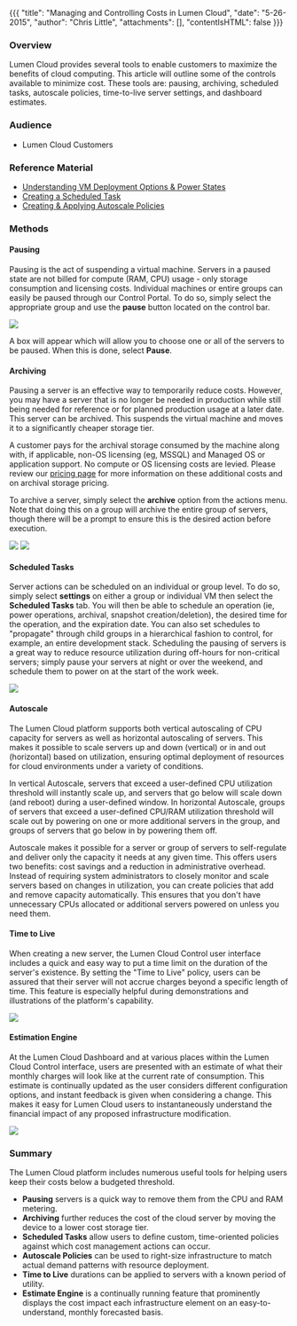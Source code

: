 {{{
  "title": "Managing and Controlling Costs in Lumen Cloud",
  "date": "5-26-2015",
  "author": "Chris Little",
  "attachments": [],
  "contentIsHTML": false
}}}

### Overview

Lumen Cloud provides several tools to enable customers to maximize the benefits of cloud computing. This article will outline some of the controls available to minimize cost. These tools are: pausing, archiving, scheduled tasks, autoscale policies, time-to-live server settings, and dashboard estimates.

### Audience

- Lumen Cloud Customers

### Reference Material

- [Understanding VM Deployment Options & Power States][1]
- [Creating a Scheduled Task][2]
- [Creating & Applying Autoscale Policies][3]

### Methods

#### Pausing

Pausing is the act of suspending a virtual machine. Servers in a paused state are not billed for compute (RAM, CPU) usage - only storage consumption and licensing costs. Individual machines or entire groups can easily be paused through our Control
Portal. To do so, simply select the appropriate group and use the **pause** button located on the control bar.

![](../images/pausing.png)

A box will appear which will allow you to choose one or all of the servers to be paused. When this is done, select **Pause**.

#### Archiving

Pausing a server is an effective way to temporarily reduce costs. However, you may have a server that is no longer be needed in production while still being needed for reference or for planned production usage at a later date. This server can be archived. This suspends the virtual machine and moves it to a significantly cheaper storage tier.

A customer pays for the archival storage consumed by the machine along with, if applicable, non-OS licensing (eg, MSSQL) and Managed OS or application support. No compute or OS licensing costs are levied. Please review our [pricing page][4] for more information on these additional costs and on archival storage pricing.

To archive a server, simply select the **archive** option from the actions menu. Note that doing this on a group will archive the entire group of servers, though there will be a prompt to ensure this is the desired action before execution.

![](../images/archiving_1.png)
![](../images/archiving_2.png)

#### Scheduled Tasks

Server actions can be scheduled on an individual or group level. To do so, simply select **settings** on either a group or individual VM then select the **Scheduled Tasks** tab. You will then be able to schedule an operation (ie, power operations, archival, snapshot creation/deletion), the desired time for the operation, and the expiration date. You can also set schedules to "propagate" through child groups in a hierarchical fashion to control, for example, an entire development stack. Scheduling the pausing of servers is a great way to reduce resource utilization during off-hours for non-critical servers; simply pause your servers at night or over the weekend, and schedule them to power on at the start of the work week.

![](../images/scheduled_tasks.png)

#### Autoscale

The Lumen Cloud platform supports both vertical autoscaling of CPU capacity for servers as well as horizontal autoscaling of servers. This makes it possible to scale servers up and down (vertical) or in and out (horizontal) based on utilization, ensuring optimal deployment of resources for cloud environments under a variety of conditions.

In vertical Autoscale, servers that exceed a user-defined CPU utilization threshold will instantly scale up, and servers that go below will scale down (and reboot) during a user-defined window. In horizontal Autoscale, groups of servers that exceed a user-defined CPU/RAM utilization threshold will scale out by powering on one or more additional servers in the group, and groups of servers that go below in by powering them off.

Autoscale makes it possible for a server or group of servers to self-regulate and deliver only the capacity it needs at any given time. This offers users two benefits: cost savings and a reduction in administrative overhead. Instead of requiring system administrators to closely monitor and scale servers based on changes in utilization, you can create policies that add and remove capacity automatically. This ensures that you don't have unnecessary CPUs allocated or additional servers powered on unless you need them.

#### Time to Live

When creating a new server, the Lumen Cloud Control user interface includes a quick and easy way to put a time limit on the duration of the server's existence. By setting the "Time to Live" policy, users can be assured that their server will not accrue charges beyond a specific length of time. This feature is especially helpful during demonstrations and illustrations of the platform's capability.

![](../images/time_to_live.png)

#### Estimation Engine

At the Lumen Cloud Dashboard and at various places within the Lumen Cloud Control interface, users are presented with an estimate of what their monthly charges will look like at the current rate of consumption. This estimate is continually updated as the user considers different configuration options, and instant feedback is given when considering a change. This makes it easy for Lumen Cloud users to instantaneously understand the financial impact of any proposed infrastructure modification.

![](../images/dashboard_cost.png)

### Summary

The Lumen Cloud platform includes numerous useful tools for helping users keep their costs below a budgeted threshold.
- **Pausing** servers is a quick way to remove them from the CPU and RAM metering.
- **Archiving** further reduces the cost of the cloud server by moving the device to a lower cost storage tier.
- **Scheduled Tasks** allow users to define custom, time-oriented policies against which cost management actions can occur.
- **Autoscale Policies** can be used to right-size infrastructure to match actual demand patterns with resource deployment.
- **Time to Live** durations can be applied to servers with a known period of utility.
- **Estimate Engine** is a continually running feature that prominently displays the cost impact each infrastructure element on an easy-to-understand, monthly forecasted basis.

[1]: https://www.ctl.io/knowledge-base/servers/understanding-vm-deployment-options-and-power-states "Understanding VM Deployment Options and Power States"
[2]: https://www.ctl.io/knowledge-base/servers/creating-a-scheduled-task "Creating a Scheduled Task"
[3]: https://www.ctl.io/knowledge-base/autoscale/creating-and-applying-autoscale-policies "Creating & Applying Autoscale Policies"
[4]: https://www.ctl.io/pricing "Pricing Catalog"
